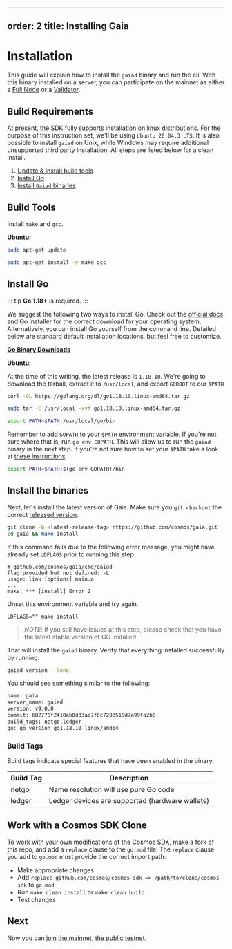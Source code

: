 ***

## order: 2&#xA;title: Installing Gaia

# Installation

This guide will explain how to install the `gaiad` binary and run the cli. With
this binary installed on a server, you can participate on the mainnet as either
a [Full Node](../hub-tutorials/join-mainnet.md) or a
[Validator](../validators/validator-setup.md).

## Build Requirements

At present, the SDK fully supports installation on linux distributions. For the
purpose of this instruction set, we'll be using `Ubuntu 20.04.3 LTS`. It is also
possible to install `gaiad` on Unix, while Windows may require additional
unsupported third party installation. All steps are listed below for a clean
install.

1. [Update & install build tools](#build-tools)
2. [Install Go](#install-go)
3. [Install `Gaiad` binaries](#install-the-binaries)

## Build Tools

Install `make` and `gcc`.

**Ubuntu:**

```bash
sudo apt-get update

sudo apt-get install -y make gcc
```

## Install Go

::: tip **Go 1.18+** is required. :::

We suggest the following two ways to install Go. Check out the
[official docs](https://golang.org/doc/install) and Go installer for the correct
download for your operating system. Alternatively, you can install Go yourself
from the command line. Detailed below are standard default installation
locations, but feel free to customize.

**[Go Binary Downloads](https://go.dev/dl/)**

**Ubuntu:**

At the time of this writing, the latest release is `1.18.10`. We're going to
download the tarball, extract it to `/usr/local`, and export `GOROOT` to our
`$PATH`

```bash
curl -OL https://golang.org/dl/go1.18.10.linux-amd64.tar.gz

sudo tar -C /usr/local -xvf go1.18.10.linux-amd64.tar.gz

export PATH=$PATH:/usr/local/go/bin

```

Remember to add `GOPATH` to your `$PATH` environment variable. If you're not
sure where that is, run `go env GOPATH`. This will allow us to run the `gaiad`
binary in the next step. If you're not sure how to set your `$PATH` take a look
at
[these instructions](https://superuser.com/questions/284342/what-are-path-and-other-environment-variables-and-how-can-i-set-or-use-them).

```bash
export PATH=$PATH:$(go env GOPATH)/bin
```

## Install the binaries

Next, let's install the latest version of Gaia. Make sure you `git checkout` the
correct [released version](https://github.com/cosmos/gaia/releases).

```bash
git clone -b <latest-release-tag> https://github.com/cosmos/gaia.git
cd gaia && make install
```

If this command fails due to the following error message, you might have already
set `LDFLAGS` prior to running this step.

```
# github.com/cosmos/gaia/cmd/gaiad
flag provided but not defined: -L
usage: link [options] main.o
...
make: *** [install] Error 2
```

Unset this environment variable and try again.

```
LDFLAGS="" make install
```

> *NOTE*: If you still have issues at this step, please check that you have the
> latest stable version of GO installed.

That will install the `gaiad` binary. Verify that everything installed
successfully by running:

```bash
gaiad version --long
```

You should see something similar to the following:

```bash
name: gaia
server_name: gaiad
version: v9.0.0
commit: 682770f2410ab0d33ac7f0c7203519d7a99fa2b6
build_tags: netgo,ledger
go: go version go1.18.10 linux/amd64
```

### Build Tags

Build tags indicate special features that have been enabled in the binary.

| Build Tag | Description                                     |
| --------- | ----------------------------------------------- |
| netgo     | Name resolution will use pure Go code           |
| ledger    | Ledger devices are supported (hardware wallets) |

## Work with a Cosmos SDK Clone

To work with your own modifications of the Cosmos SDK, make a fork of this repo,
and add a `replace` clause to the `go.mod` file. The `replace` clause you add to
`go.mod` must provide the correct import path:

- Make appropriate changes
- Add `replace github.com/cosmos/cosmos-sdk => /path/to/clone/cosmos-sdk` to
  `go.mod`
- Run `make clean install` or `make clean build`
- Test changes

## Next

Now you can [join the mainnet](../hub-tutorials/join-mainnet.md),
[the public testnet](../hub-tutorials/join-testnet.md).
